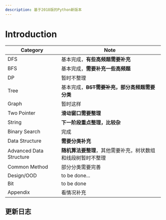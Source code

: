 ```yaml
---
description: 基于2018版的Python新版本
---
```


# Introduction

| Category                | Note                               |
| ----------------------- | ---------------------------------- |
| DFS                     | 基本完成，**有些高频题需要补充**                 |
| BFS                     | 基本完成，**需要补充一些高频题**                 |
| DP                      | 暂时不整理                              |
| Tree                    | 基本完成，~~**BST需要补充**~~**，部分高频题需要分类** |
| Graph                   | 暂时这样                               |
| Two Pointer             | **滑动窗口需要整理**                       |
| String                  | **下一阶段重点整理，比较杂**                   |
| Binary Search           | 完成                                 |
| Data Structure          | **需要分类补充**                         |
| Advanced Data Structure | **随机算法要整理**，其他需要补充，树状数组和线段树暂时不整理   |
| Common Method           | 部分分类需要完善                           |
| Design/OOD              | to be done...                      |
| Bit                     | to be done                         |
| Appendix                | 看情况补充                              |

## **更新日志**

